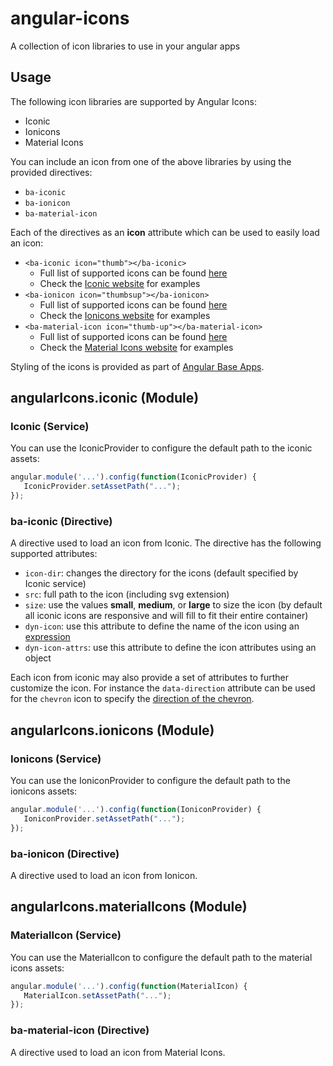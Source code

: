 # angular-icons
A collection of icon libraries to use in your angular apps

## Usage
The following icon libraries are supported by Angular Icons:
- Iconic
- Ionicons
- Material Icons

You can include an icon from one of the above libraries by using the provided directives:
- `ba-iconic`
- `ba-ionicon`
- `ba-material-icon`

Each of the directives as an **icon** attribute which can be used to easily load an icon:
- `<ba-iconic icon="thumb"></ba-iconic>`
  - Full list of supported icons can be found [here](https://github.com/base-apps/angular-icons/tree/master/dist/icons/iconic)
  - Check the [Iconic website](https://useiconic.com/icons) for examples
- `<ba-ionicon icon="thumbsup"></ba-ionicon>`
  - Full list of supported icons can be found [here](https://github.com/base-apps/angular-icons/tree/master/dist/icons/ionicons)
  - Check the [Ionicons website](http://ionicons.com/) for examples
- `<ba-material-icon icon="thumb-up"></ba-material-icon>`
  - Full list of supported icons can be found [here](https://github.com/base-apps/angular-icons/tree/master/dist/icons/material-icons)
  - Check the [Material Icons website](https://design.google.com/icons/) for examples

Styling of the icons is provided as part of [Angular Base Apps](https://base-apps.github.io/angular-base-apps/#!/icon).

## angularIcons.iconic (Module)

### Iconic (Service)

You can use the IconicProvider to configure the default path to the iconic assets:
```javascript
angular.module('...').config(function(IconicProvider) {
   IconicProvider.setAssetPath("...");
});
```

### ba-iconic (Directive)

A directive used to load an icon from Iconic.  The directive has the following supported attributes:
- `icon-dir`: changes the directory for the icons (default specified by Iconic service)
- `src`: full path to the icon (including svg extension)
- `size`: use the values **small**, **medium**, or **large** to size the icon (by default all iconic icons are responsive and will fill to fit their entire container)
- `dyn-icon`: use this attribute to define the name of the icon using an [expression](https://docs.angularjs.org/guide/expression)
- `dyn-icon-attrs`: use this attribute to define the icon attributes using an object

Each icon from iconic may also provide a set of attributes to further customize the icon.  For instance the `data-direction` attribute can be used for the `chevron` icon to specify the [direction of the chevron](https://useiconic.com/icons/chevron).

## angularIcons.ionicons (Module)

### Ionicons (Service)

You can use the IoniconProvider to configure the default path to the ionicons assets:
```javascript
angular.module('...').config(function(IoniconProvider) {
   IoniconProvider.setAssetPath("...");
});
```

### ba-ionicon (Directive)

A directive used to load an icon from Ionicon.

## angularIcons.materialIcons (Module)

### MaterialIcon (Service)

You can use the MaterialIcon to configure the default path to the material icons assets:
```javascript
angular.module('...').config(function(MaterialIcon) {
   MaterialIcon.setAssetPath("...");
});
```

### ba-material-icon (Directive)

A directive used to load an icon from Material Icons.

